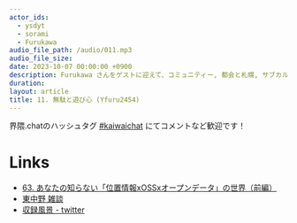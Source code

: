 ```yaml
---
actor_ids:
  - ysdyt
  - sorami
  - Furukawa
audio_file_path: /audio/011.mp3
audio_file_size:
date: 2023-10-07 00:00:00 +0900
description: Furukawa さんをゲストに迎えて、コミュニティー, 都会と札幌, サブカル, オフラインコミュニケーション, 無駄と遊び心 について話しました。
duration:
layout: article
title: 11. 無駄と遊び心 (Yfuru2454)
---
```


界隈.chatのハッシュタグ [#kaiwaichat](https://twitter.com/search?q=%23kaiwaichat&src=typed_query&f=live) にてコメントなど歓迎です！

# Links
- [63. あなたの知らない「位置情報xOSSxオープンデータ」の世界（前編）](https://shirokane-kougyou.github.io/episode/63)
- [東中野 雑談](https://zatsudan.co.jp/)
- [収録風景 - twitter](https://twitter.com/kaiwaichat/status/1695799771070685570)
